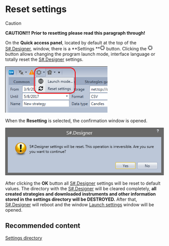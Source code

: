 # Reset settings

> [!CAUTION]
> **CAUTION\!\!\! Prior to resetting please read this paragraph through\!**

On the **Quick access panel**, located by default at the top of the [S\#.Designer](Designer.md), window, there is a **Settings **![Designer The quick access toolbar 02](../images/Designer_quick_access_toolbar_02.png) button. Clicking the ![Designer The quick access toolbar 02](../images/Designer_quick_access_toolbar_02.png) button allows changing the program launch mode, interface language or totally reset the [S\#.Designer](Designer.md) settings.

![Designer Start mode 00](../images/Designer_Start_mode_00.png)

When the **Resetting** is selected, the confirmation window is opened.

![Designer Reset language settings 00](../images/Designer_Reset_language_settings_00.png)

After clicking the **OK** button all [S\#.Designer](Designer.md) settings will be reset to default values. The directory with the [S\#.Designer](Designer.md) will be cleared completely, **all created strategies and downloaded instruments and other information stored in the settings directory will be DESTROYED.** After that, [S\#.Designer](Designer.md) will reboot and the window [Launch settings](Designer_Start_mode.md) window will be opened.

## Recommended content

[Settings directory](Designer_Directory_and_edit_data_manually.md)
